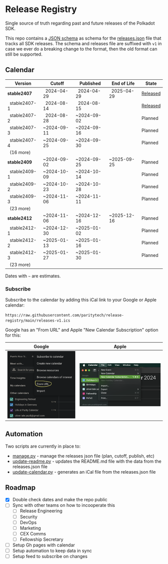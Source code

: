   # Release Registry

  Single source of truth regarding past and future releases of the Polkadot SDK.

  This repo contains a [JSON schema](./releases-v1.schema.json) as schema for the [releases.json](./releases-v1.json) file that tracks all SDK releases. The schema and releases file are suffixed with `v1` in case we ever do a breaking change to the format, then the old format can still be supported.

  ## Calendar

<!-- DO NOT EDIT. Run `python3 update-readme.py` instead. -->

<!-- TEMPLATE BEGIN -->

| Version | Cutoff | Published | End of Life | State |
|---------|--------|-----------|-------------|-------|
| **stable2407** | &nbsp;&nbsp;2024-04-29 | &nbsp;&nbsp;2024-04-29 | &nbsp;&nbsp;2025-04-29 | [Released](https://github.com/paritytech/polkadot-sdk/releases/tag/polkadot-stable2407) |
| &nbsp;&nbsp;stable2407-1 | &nbsp;&nbsp;2024-08-14 | &nbsp;&nbsp;2024-08-15 |  | [Released](https://github.com/paritytech/polkadot-sdk/releases/tag/polkadot-stable2407-1) |
| &nbsp;&nbsp;stable2407-2 | &nbsp;&nbsp;2024-08-28 | ~2024-09-02 |  | Planned |
| &nbsp;&nbsp;stable2407-3 | ~2024-09-11 | ~2024-09-16 |  | Planned |
| &nbsp;&nbsp;stable2407-4 | ~2024-09-25 | ~2024-09-30 |  | Planned |
| &nbsp;&nbsp;(16 more) |  |  | | |
| **stable2409** | ~2024-09-02 | ~2024-09-25 | ~2025-09-25 | Planned |
| &nbsp;&nbsp;stable2409-1 | ~2024-10-09 | ~2024-10-14 |  | Planned |
| &nbsp;&nbsp;stable2409-2 | ~2024-10-23 | ~2024-10-28 |  | Planned |
| &nbsp;&nbsp;stable2409-3 | ~2024-11-06 | ~2024-11-11 |  | Planned |
| &nbsp;&nbsp;(23 more) |  |  | | |
| **stable2412** | ~2024-11-06 | ~2024-12-16 | ~2025-12-16 | Planned |
| &nbsp;&nbsp;stable2412-1 | ~2024-12-30 | ~2025-01-02 |  | Planned |
| &nbsp;&nbsp;stable2412-2 | ~2025-01-13 | ~2025-01-16 |  | Planned |
| &nbsp;&nbsp;stable2412-3 | ~2025-01-27 | ~2025-01-30 |  | Planned |
| &nbsp;&nbsp;(23 more) |  |  | | |


<!-- TEMPLATE END -->

Dates with `~` are estimates.

### Subscribe

Subscribe to the calendar by adding this iCal link to your Google or Apple calendar:

`https://raw.githubusercontent.com/paritytech/release-registry/main/releases-v1.ics`

 Google has an "From URL" and Apple "New Calendar Subscription" option for this:

<!-- two pics next to each other -->

 Google            |  Apple
:-------------------------:|:-------------------------:
![](.assets/screenshot-google-cal.png)  |  ![](.assets/screenshot-apple-cal.png)

## Automation

Two scripts are currently in place to:

- [manage.py](./manage.py) - manage the releases json file (plan, cutoff, publish, etc)
- [update-readme.py](./update-readme.py) - updates the README.md file with the data from the releases.json file
- [update-calendar.py](./update-calendar.py) - generates an iCal file from the releases.json file

## Roadmap

  - [x] Double check dates and make the repo public
  - [ ] Sync with other teams on how to incooperate this
    - [ ] Release Engineering
    - [ ] Security
    - [ ] DevOps
    - [ ] Marketing
    - [ ] CEX Comms
    - [ ] Fellowship Secretary
  - [ ] Setup Gh pages with calendar
  - [ ] Setup automation to keep data in sync
  - [ ] Setup feed to subscribe on changes
